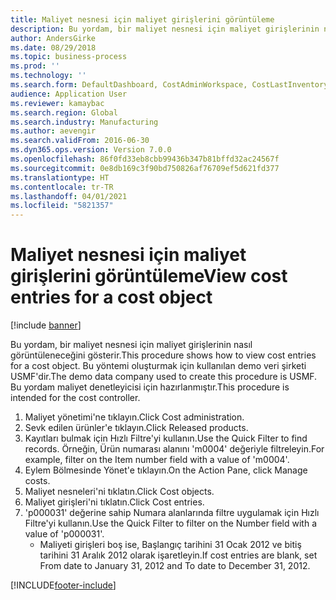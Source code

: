 ```yaml
---
title: Maliyet nesnesi için maliyet girişlerini görüntüleme
description: Bu yordam, bir maliyet nesnesi için maliyet girişlerinin nasıl görüntüleneceğini gösterir.
author: AndersGirke
ms.date: 08/29/2018
ms.topic: business-process
ms.prod: ''
ms.technology: ''
ms.search.form: DefaultDashboard, CostAdminWorkspace, CostLastInventoryCloseCard, CostLastBackflushCostingCard, CostStatementCacheCard, CostReleasedProductsMissingCostingDataFormPart, CostCalculationPeriodTopVariancesChartFormPart, EcoResProductDetailsExtended, InventCostOnhandItem, InventValueTrans
audience: Application User
ms.reviewer: kamaybac
ms.search.region: Global
ms.search.industry: Manufacturing
ms.author: aevengir
ms.search.validFrom: 2016-06-30
ms.dyn365.ops.version: Version 7.0.0
ms.openlocfilehash: 86f0fd33eb8cbb99436b347b81bffd32ac24567f
ms.sourcegitcommit: 0e8db169c3f90bd750826af76709ef5d621fd377
ms.translationtype: HT
ms.contentlocale: tr-TR
ms.lasthandoff: 04/01/2021
ms.locfileid: "5821357"
---
```

# <a name="view-cost-entries-for-a-cost-object"></a><span data-ttu-id="5e334-103">Maliyet nesnesi için maliyet girişlerini görüntüleme</span><span class="sxs-lookup"><span data-stu-id="5e334-103">View cost entries for a cost object</span></span>

[!include [banner](../../includes/banner.md)]

<span data-ttu-id="5e334-104">Bu yordam, bir maliyet nesnesi için maliyet girişlerinin nasıl görüntüleneceğini gösterir.</span><span class="sxs-lookup"><span data-stu-id="5e334-104">This procedure shows how to view cost entries for a cost object.</span></span> <span data-ttu-id="5e334-105">Bu yöntemi oluşturmak için kullanılan demo veri şirketi USMF'dir.</span><span class="sxs-lookup"><span data-stu-id="5e334-105">The demo data company used to create this procedure is USMF.</span></span> <span data-ttu-id="5e334-106">Bu yordam maliyet denetleyicisi için hazırlanmıştır.</span><span class="sxs-lookup"><span data-stu-id="5e334-106">This procedure is intended for the cost controller.</span></span>

1. <span data-ttu-id="5e334-107">Maliyet yönetimi'ne tıklayın.</span><span class="sxs-lookup"><span data-stu-id="5e334-107">Click Cost administration.</span></span>
2. <span data-ttu-id="5e334-108">Sevk edilen ürünler'e tıklayın.</span><span class="sxs-lookup"><span data-stu-id="5e334-108">Click Released products.</span></span>
3. <span data-ttu-id="5e334-109">Kayıtları bulmak için Hızlı Filtre'yi kullanın.</span><span class="sxs-lookup"><span data-stu-id="5e334-109">Use the Quick Filter to find records.</span></span> <span data-ttu-id="5e334-110">Örneğin, Ürün numarası alanını 'm0004' değeriyle filtreleyin.</span><span class="sxs-lookup"><span data-stu-id="5e334-110">For example, filter on the Item number field with a value of 'm0004'.</span></span>
4. <span data-ttu-id="5e334-111">Eylem Bölmesinde Yönet'e tıklayın.</span><span class="sxs-lookup"><span data-stu-id="5e334-111">On the Action Pane, click Manage costs.</span></span>
5. <span data-ttu-id="5e334-112">Maliyet nesneleri'ni tıklatın.</span><span class="sxs-lookup"><span data-stu-id="5e334-112">Click Cost objects.</span></span>
6. <span data-ttu-id="5e334-113">Maliyet girişleri'ni tıklatın.</span><span class="sxs-lookup"><span data-stu-id="5e334-113">Click Cost entries.</span></span>
7. <span data-ttu-id="5e334-114">'p000031' değerine sahip Numara alanlarında filtre uygulamak için Hızlı Filtre'yi kullanın.</span><span class="sxs-lookup"><span data-stu-id="5e334-114">Use the Quick Filter to filter on the Number field with a value of 'p000031'.</span></span>
    * <span data-ttu-id="5e334-115">Maliyeti girişleri boş ise, Başlangıç tarihini 31 Ocak 2012 ve bitiş tarihini 31 Aralık 2012 olarak işaretleyin.</span><span class="sxs-lookup"><span data-stu-id="5e334-115">If cost entries are blank, set From date to January 31, 2012 and To date to December 31, 2012.</span></span>  



[!INCLUDE[footer-include](../../../includes/footer-banner.md)]